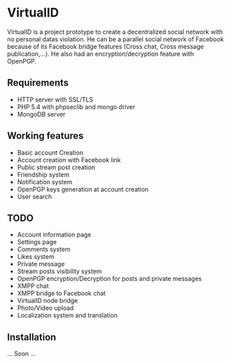 # VirtualID

VirtualID is a project prototype to create a decentralized social network with no personal datas violation. He can be a parallel social network of Facebook because of its Facebook bridge features (Cross chat, Cross message publication,...). He also had an encryption/decryption feature with OpenPGP.

## Requirements
- HTTP server with SSL/TLS
- PHP 5.4 with phpseclib and mongo driver
- MongoDB server

## Working features
- Basic account Creation
- Account creation with Facebook link
- Public stream post creation
- Friendship system
- Notification system
- OpenPGP keys generation at account creation
- User search

## TODO
- Account information page
- Settings page
- Comments system
- Likes system
- Private message
- Stream posts visibility system
- OpenPGP encryption/Decryption for posts and private messages
- XMPP chat
- XMPP bridge to Facebook chat
- VirtualID node bridge
- Photo/Video upload
- Localization system and translation

## Installation
... Soon ...

